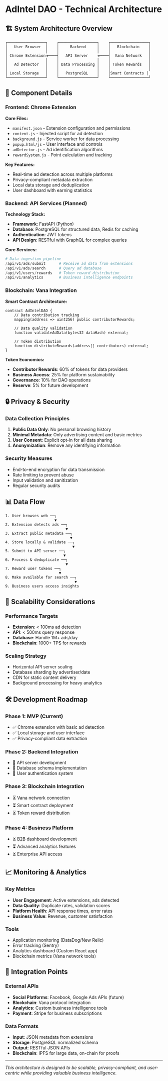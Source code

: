 # AdIntel DAO - Technical Architecture

## 🏗️ System Architecture Overview

```
┌─────────────────┐    ┌─────────────────┐    ┌─────────────────┐
│   User Browser  │    │     Backend     │    │   Blockchain    │
│                 │    │                 │    │                 │
│ Chrome Extension◄────┤   API Server    ◄────┤  Vana Network   │
│                 │    │                 │    │                 │
│   Ad Detector   │    │ Data Processing │    │ Token Rewards   │
│                 │    │                 │    │                 │
│ Local Storage   │    │   PostgreSQL    │    │Smart Contracts │
└─────────────────┘    └─────────────────┘    └─────────────────┘
```

## 🔧 Component Details

### Frontend: Chrome Extension

**Core Files:**
- `manifest.json` - Extension configuration and permissions
- `content.js` - Injected script for ad detection
- `background.js` - Service worker for data processing
- `popup.html/js` - User interface and controls
- `adDetector.js` - Ad identification algorithms
- `rewardSystem.js` - Point calculation and tracking

**Key Features:**
- Real-time ad detection across multiple platforms
- Privacy-compliant metadata extraction
- Local data storage and deduplication
- User dashboard with earning statistics

### Backend: API Services (Planned)

**Technology Stack:**
- **Framework**: FastAPI (Python)
- **Database**: PostgreSQL for structured data, Redis for caching
- **Authentication**: JWT tokens
- **API Design**: RESTful with GraphQL for complex queries

**Core Services:**
```python
# Data ingestion pipeline
/api/v1/ads/submit      # Receive ad data from extensions
/api/v1/ads/search      # Query ad database
/api/v1/users/rewards   # Token reward distribution
/api/v1/analytics       # Business intelligence endpoints
```

### Blockchain: Vana Integration

**Smart Contract Architecture:**
```solidity
contract AdIntelDAO {
    // Data contribution tracking
    mapping(address => uint256) public contributorRewards;
    
    // Data quality validation
    function validateAdData(bytes32 dataHash) external;
    
    // Token distribution
    function distributeRewards(address[] contributors) external;
}
```

**Token Economics:**
- **Contributor Rewards**: 60% of tokens for data providers
- **Business Access**: 25% for platform sustainability
- **Governance**: 10% for DAO operations
- **Reserve**: 5% for future development

## 🔒 Privacy & Security

### Data Collection Principles
1. **Public Data Only**: No personal browsing history
2. **Minimal Metadata**: Only advertising content and basic metrics
3. **User Consent**: Explicit opt-in for all data sharing
4. **Anonymization**: Remove any identifying information

### Security Measures
- End-to-end encryption for data transmission
- Rate limiting to prevent abuse
- Input validation and sanitization
- Regular security audits

## 📊 Data Flow

```
1. User browses web ──┐
                      ▼
2. Extension detects ads ──┐
                           ▼
3. Extract public metadata ──┐
                             ▼
4. Store locally & validate ──┐
                              ▼
5. Submit to API server ──┐
                          ▼
6. Process & deduplicate ──┐
                           ▼
7. Reward user tokens ──┐
                        ▼
8. Make available for search ──┐
                               ▼
9. Business users access insights
```

## 🚀 Scalability Considerations

### Performance Targets
- **Extension**: < 100ms ad detection
- **API**: < 500ms query response
- **Database**: Handle 1M+ ads/day
- **Blockchain**: 1000+ TPS for rewards

### Scaling Strategy
- Horizontal API server scaling
- Database sharding by advertiser/date
- CDN for static content delivery
- Background processing for heavy analytics

## 🛠️ Development Roadmap

### Phase 1: MVP (Current)
- ✅ Chrome extension with basic ad detection
- ✅ Local storage and user interface
- ✅ Privacy-compliant data extraction

### Phase 2: Backend Integration
- 🚧 API server development
- 🚧 Database schema implementation
- 🚧 User authentication system

### Phase 3: Blockchain Integration
- ⏳ Vana network connection
- ⏳ Smart contract deployment
- ⏳ Token reward distribution

### Phase 4: Business Platform
- ⏳ B2B dashboard development
- ⏳ Advanced analytics features
- ⏳ Enterprise API access

## 📈 Monitoring & Analytics

### Key Metrics
- **User Engagement**: Active extensions, ads detected
- **Data Quality**: Duplicate rates, validation scores
- **Platform Health**: API response times, error rates
- **Business Value**: Revenue, customer satisfaction

### Tools
- Application monitoring (DataDog/New Relic)
- Error tracking (Sentry)
- Analytics dashboard (Custom React app)
- Blockchain metrics (Vana network tools)

## 🔗 Integration Points

### External APIs
- **Social Platforms**: Facebook, Google Ads APIs (future)
- **Blockchain**: Vana protocol integration
- **Analytics**: Custom business intelligence tools
- **Payment**: Stripe for business subscriptions

### Data Formats
- **Input**: JSON metadata from extensions
- **Storage**: PostgreSQL normalized schema
- **Output**: RESTful JSON APIs
- **Blockchain**: IPFS for large data, on-chain for proofs

---

*This architecture is designed to be scalable, privacy-compliant, and user-centric while providing valuable business intelligence.* 